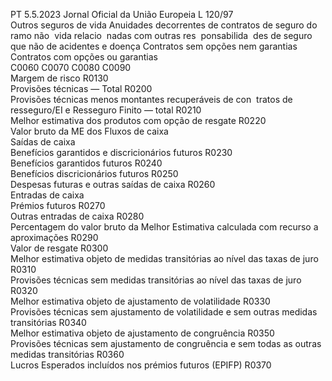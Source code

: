 PT  5.5.2023 Jornal Oficial da União Europeia L 120/97  
Outros seguros de vida  Anuidades 
decorrentes 
de contratos 
de seguro do 
ramo não ­
vida relacio ­
nadas com 
outras res ­
ponsabilida ­
des de seguro 
que não de 
acidentes e 
doença  Contratos 
sem opções 
nem garantias  Contratos 
com opções 
ou garantias  
C0060  C0070  C0080  C0090  
Margem de risco  R0130  
Provisões técnicas — Total  R0200  
Provisões técnicas menos montantes recuperáveis de con ­
tratos de resseguro/EI e Resseguro Finito — total  R0210  
Melhor estimativa dos produtos com opção de resgate  R0220  
Valor bruto da ME dos Fluxos de caixa  
Saídas de caixa  
Benefícios garantidos e discricionários futuros  R0230  
Benefícios garantidos futuros  R0240  
Benefícios discricionários futuros  R0250  
Despesas futuras e outras saídas de caixa  R0260  
Entradas de caixa  
Prémios futuros  R0270  
Outras entradas de caixa  R0280  
Percentagem do valor bruto da Melhor Estimativa calculada 
com recurso a aproximações  R0290  
Valor de resgate  R0300  
Melhor estimativa objeto de medidas transitórias ao nível 
das taxas de juro  R0310  
Provisões técnicas sem medidas transitórias ao nível das taxas 
de juro  R0320  
Melhor estimativa objeto de ajustamento de volatilidade  R0330  
Provisões técnicas sem ajustamento de volatilidade e sem outras 
medidas transitórias  R0340  
Melhor estimativa objeto de ajustamento de congruência  R0350  
Provisões técnicas sem ajustamento de congruência e sem todas 
as outras medidas transitórias  R0360  
Lucros Esperados incluídos nos prémios futuros (EPIFP)  R0370